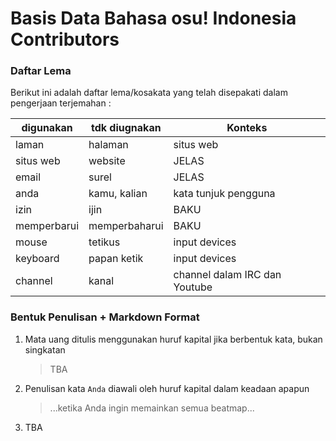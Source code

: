 # Basis Data Bahasa osu! Indonesia Contributors

### Daftar Lema 

Berikut ini adalah daftar lema/kosakata yang telah disepakati dalam pengerjaan terjemahan :

digunakan | tdk diugnakan | Konteks | 
---------|--------|-------
laman | halaman | situs web
situs web | website | JELAS
email  | surel | JELAS
anda | kamu, kalian | kata tunjuk pengguna
izin | ijin | BAKU
memperbarui | memperbaharui | BAKU
mouse | tetikus | input devices
keyboard | papan ketik | input devices
channel | kanal | channel dalam IRC dan Youtube

### Bentuk Penulisan + Markdown Format

1. Mata uang ditulis menggunakan huruf kapital jika berbentuk kata, bukan singkatan
    > TBA


2. Penulisan kata `Anda` diawali oleh huruf kapital dalam keadaan apapun
    > ...ketika Anda ingin memainkan semua beatmap...

3. TBA